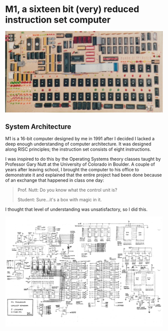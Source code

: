 M1, a sixteen bit (very) reduced instruction set computer
=========================================================

![photograph](https://github.com/jloughry/M1/raw/master/M1-photo.jpeg)

System Architecture
-------------------

M1 is a 16-bit computer designed by me in 1991 after I decided I lacked a deep enough
understanding of computer architecture.  It was designed along RISC principles; the
instruction set consists of eight instructions.

I was inspired to do this by the Operating Systems theory classes taught by Professor
Gary Nutt at the University of Colorado in Boulder.  A couple of years after leaving
school, I brought the computer to his office to demonstrate it and explained that the
entire project had been done because of an exchange that happened in class one day:

> Prof. Nutt: Do you know what the control unit is?
> 
> Student: Sure...it's a box with magic in it.

I thought that level of understanding was unsatisfactory, so I did this.

![schematic](https://github.com/jloughry/M1/raw/master/M1_schematic_page_1_of_2.png)

